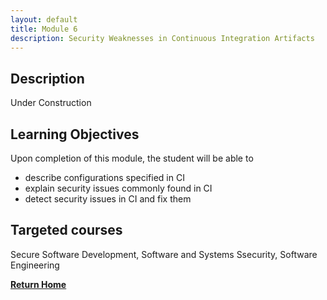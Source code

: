 ```yaml
---
layout: default
title: Module 6
description: Security Weaknesses in Continuous Integration Artifacts
---
```


## Description

Under Construction

## Learning Objectives
Upon completion of this module, the student will be able to

- describe configurations specified in CI 
- explain security issues commonly found in CI
- detect security issues in CI and fix them 

## Targeted courses

Secure Software Development, Software and Systems Ssecurity, Software Engineering

[**Return Home**](./)